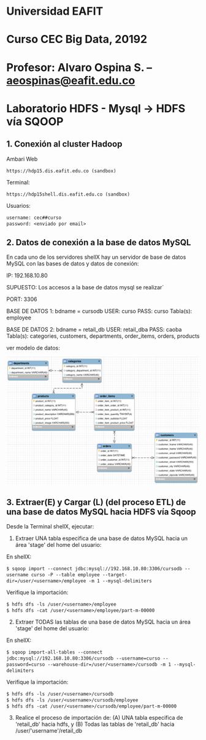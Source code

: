 # Universidad EAFIT
# Curso CEC Big Data, 20192
# Profesor: Alvaro Ospina S. – aeospinas@eafit.edu.co

# Laboratorio HDFS - Mysql -> HDFS vía SQOOP

## 1. Conexión al cluster Hadoop

Ambari Web

    https://hdp15.dis.eafit.edu.co (sandbox)


Terminal:

    https://hdp15shell.dis.eafit.edu.co (sandbox)

Usuarios:

    username: cec##curso
    password: <enviado por email>

## 2. Datos de conexión a la base de datos MySQL

En cada uno de los servidores shellX hay un servidor de base de datos MySQL con las bases de datos y datos de conexión:

IP: 192.168.10.80

SUPUESTO: Los accesos a la base de datos mysql se realizar´

PORT: 3306

BASE DE DATOS 1: bdname = cursodb
USER:       curso
PASS:       curso
Tabla(s):   employee

BASE DE DATOS 2: bdname = retail_db
USER:       retail_dba
PASS:       caoba
Tabla(s):   categories, customers, departments, order_items, orders, products

ver modelo de datos:

![modelo retail](retail_db_schema.png)

## 3. Extraer(E) y Cargar (L) (del proceso ETL) de una base de datos MySQL hacia HDFS vía Sqoop

Desde la Terminal shellX, ejecutar:

1. Extraer UNA tabla especifica de una base de datos MySQL hacia un área 'stage' del home del usuario:

En shellX:

    $ sqoop import --connect jdbc:mysql://192.168.10.80:3306/cursodb --username curso -P --table employee --target-dir=/user/<username>/employee -m 1 --mysql-delimiters

Verifique la importación:

    $ hdfs dfs -ls /user/<username>/employee
    $ hdfs dfs -cat /user/<username>/employee/part-m-00000

2. Extraer TODAS las tablas de una base de datos MySQL hacia un área 'stage' del home del usuario:

En shellX:

    $ sqoop import-all-tables --connect jdbc:mysql://192.168.10.80:3306/cursodb --username=curso --password=curso --warehouse-dir=/user/<username>/cursodb -m 1 --mysql-delimiters

Verifique la importación:

    $ hdfs dfs -ls /user/<username>/cursodb
    $ hdfs dfs -ls /user/<username>/cursodb/employee
    $ hdfs dfs -cat /user/<username>/cursodb/employee/part-m-00000

3. Realice el proceso de importación de: (A) UNA tabla especifica de 'retail_db' hacia hdfs, y (B) Todas las tablas de 'retail_db' hacia /user/'username'/retail_db
